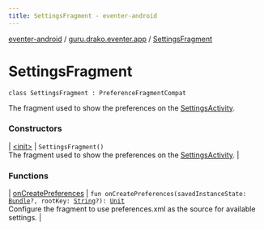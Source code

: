 ```yaml
---
title: SettingsFragment - eventer-android
---
```


[eventer-android](../../index.html) / [guru.drako.eventer.app](../index.html) / [SettingsFragment](./index.html)

# SettingsFragment

`class SettingsFragment : PreferenceFragmentCompat`

The fragment used to show the preferences on the [SettingsActivity](../-settings-activity/index.html).

### Constructors

| [&lt;init&gt;](-init-.html) | `SettingsFragment()`<br>The fragment used to show the preferences on the [SettingsActivity](../-settings-activity/index.html). |

### Functions

| [onCreatePreferences](on-create-preferences.html) | `fun onCreatePreferences(savedInstanceState: `[`Bundle`](https://developer.android.com/reference/android/os/Bundle.html)`?, rootKey: `[`String`](https://kotlinlang.org/api/latest/jvm/stdlib/kotlin/-string/index.html)`?): `[`Unit`](https://kotlinlang.org/api/latest/jvm/stdlib/kotlin/-unit/index.html)<br>Configure the fragment to use preferences.xml as the source for available settings. |

